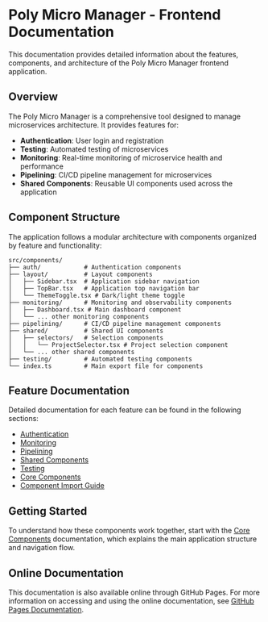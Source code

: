 # Poly Micro Manager - Frontend Documentation

This documentation provides detailed information about the features, components, and architecture of the Poly Micro Manager frontend application.

## Overview

The Poly Micro Manager is a comprehensive tool designed to manage microservices architecture. It provides features for:

- **Authentication**: User login and registration
- **Testing**: Automated testing of microservices
- **Monitoring**: Real-time monitoring of microservice health and performance
- **Pipelining**: CI/CD pipeline management for microservices
- **Shared Components**: Reusable UI components used across the application

## Component Structure

The application follows a modular architecture with components organized by feature and functionality:

```
src/components/
├── auth/            # Authentication components
├── layout/          # Layout components
│   ├── Sidebar.tsx  # Application sidebar navigation
│   ├── TopBar.tsx   # Application top navigation bar
│   └── ThemeToggle.tsx # Dark/light theme toggle
├── monitoring/      # Monitoring and observability components
│   ├── Dashboard.tsx # Main dashboard component
│   └── ... other monitoring components
├── pipelining/      # CI/CD pipeline management components
├── shared/          # Shared UI components
│   ├── selectors/   # Selection components
│   │   └── ProjectSelector.tsx # Project selection component
│   └── ... other shared components
├── testing/         # Automated testing components
└── index.ts         # Main export file for components
```

## Feature Documentation

Detailed documentation for each feature can be found in the following sections:

- [Authentication](./components/auth.md)
- [Monitoring](./components/monitoring.md)
- [Pipelining](./components/pipelining.md)
- [Shared Components](./components/shared.md)
- [Testing](./components/testing.md)
- [Core Components](./components/core.md)
- [Component Import Guide](./components/import-guide.md)

## Getting Started

To understand how these components work together, start with the [Core Components](./components/core.md) documentation, which explains the main application structure and navigation flow.

## Online Documentation

This documentation is also available online through GitHub Pages. For more information on accessing and using the online documentation, see [GitHub Pages Documentation](./github-pages.md).
